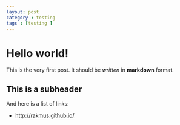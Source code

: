 ```yaml
---
layout: post
category : testing
tags : [testing ]
---
```

Hello world!
============

This is the very first post. It should be *written* in **markdown** format.

This is a subheader
-------------------
And here is a list of links:
* http://rakmus.github.io/

